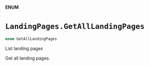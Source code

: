 **ENUM**

# `LandingPages.GetAllLandingPages`

```swift
enum GetAllLandingPages
```

List landing pages

Get all landing pages.

